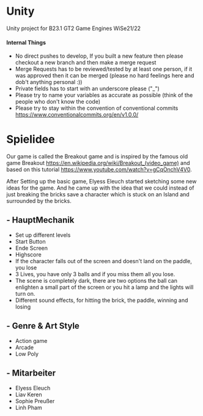 ﻿# Unity
Unity project for B23.1 GT2 Game Engines WiSe21/22
#### Internal Things
- No direct pushes to develop, If you built a new feature then please checkout a new branch and then make a merge request
- Merge Requests has to be reviewed/tested by at least one person, if it was approved then it can be merged (please no hard feelings here and dob't anything personal :))
- Private fields has to start with an underscore please ("_")
- Please try to name your variables as accurate as possible (think of the people who don't know the code)
- Please try to stay within the convention of conventional commits https://www.conventionalcommits.org/en/v1.0.0/

# Spielidee
Our game is called the Breakout game and is inspired by the famous old game Breakout https://en.wikipedia.org/wiki/Breakout_(video_game) and based on this tutorial https://www.youtube.com/watch?v=gCqOnchV4V0. 

After Setting up the basic game, Elyess Eleuch started sketching some new ideas for the game. And he came up with the idea that we could instead of just breaking the bricks save a character which is stuck on an Island and surrounded by the bricks.  

## - HauptMechanik
* Set up different levels 
* Start Button
* Ende Screen
* Highscore
* If the character falls out of the screen and doesn't land on the paddle, you lose
* 3 Lives, you have only 3 balls and if you miss them all you lose.
* The scene is completely dark, there are two options the ball can enlighten a small part of the screen or you hit a lamp and the lights will turn on. 
* Different sound effects, for hitting the brick, the paddle, winning and losing

## - Genre & Art Style
* Action game
* Arcade
* Low Poly

## - Mitarbeiter
 - Elyess Eleuch
 - Liav Keren
 - Sophie Preußer
 - Linh Pham

